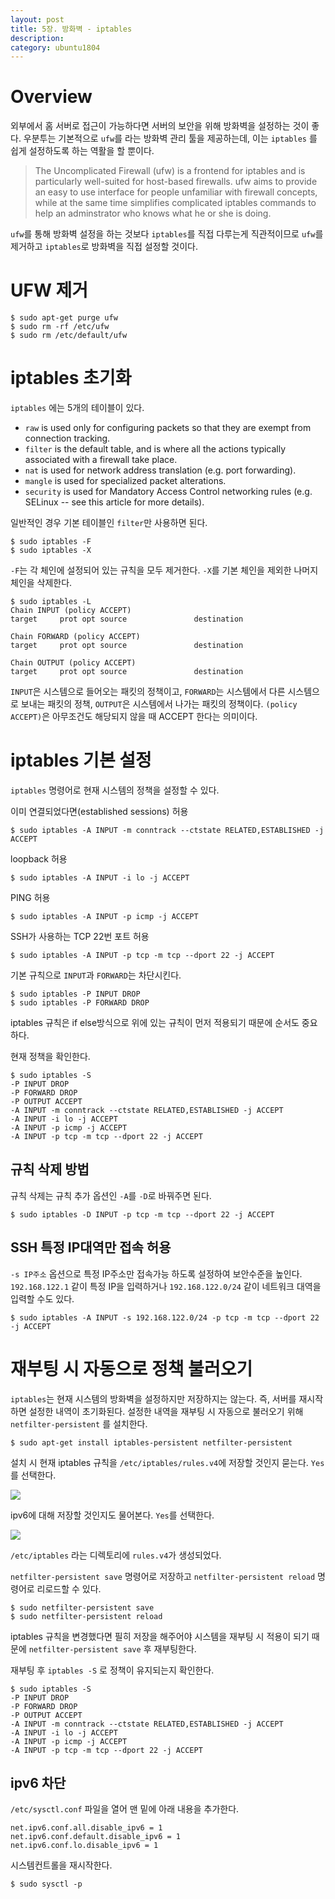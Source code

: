```yaml
---
layout: post
title: 5장. 방화벽 - iptables
description:
category: ubuntu1804
---
```


# Overview

외부에서 홈 서버로 접근이 가능하다면 서버의 보안을 위해 방화벽을 설정하는 것이 좋다. 우분투는 기본적으로 `ufw`를 라는 방화벽 관리 툴을 제공하는데, 이는 `iptables` 를 쉽게 설정하도록 하는 역활을 할 뿐이다.

>The Uncomplicated Firewall (ufw) is a frontend for iptables and is particularly well-suited for host-based firewalls. ufw aims to provide an easy to use interface for people unfamiliar with firewall concepts, while at the same time simplifies complicated iptables commands to help an adminstrator who knows what he or she is doing.

`ufw`를 통해 방화벽 설정을 하는 것보다 `iptables`를 직접 다루는게 직관적이므로 `ufw`를 제거하고 `iptables`로 방화벽을 직접 설정할 것이다.

# UFW 제거

```
$ sudo apt-get purge ufw
$ sudo rm -rf /etc/ufw
$ sudo rm /etc/default/ufw
```

# iptables 초기화

`iptables` 에는 5개의 테이블이 있다.
- `raw` is used only for configuring packets so that they are exempt from connection tracking.
- `filter` is the default table, and is where all the actions typically associated with a firewall take place.
- `nat` is used for network address translation (e.g. port forwarding).
- `mangle` is used for specialized packet alterations.
- `security` is used for Mandatory Access Control networking rules (e.g. SELinux -- see this article for more details).

일반적인 경우 기본 테이블인 `filter`만 사용하면 된다.

```
$ sudo iptables -F
$ sudo iptables -X
```
`-F`는 각 체인에 설정되어 있는 규칙을 모두 제거한다. `-X`를 기본 체인을 제외한 나머지 체인을 삭제한다.

```
$ sudo iptables -L
Chain INPUT (policy ACCEPT)
target     prot opt source               destination         

Chain FORWARD (policy ACCEPT)
target     prot opt source               destination         

Chain OUTPUT (policy ACCEPT)
target     prot opt source               destination 
```

`INPUT`은 시스템으로 들어오는 패킷의 정책이고, `FORWARD`는 시스템에서 다른 시스템으로 보내는 패킷의 정책, `OUTPUT`은 시스템에서 나가는 패킷의 정책이다. `(policy ACCEPT)`은 아무조건도 해당되지 않을 때 ACCEPT 한다는 의미이다.

# iptables 기본 설정

`iptables` 명령어로 현재 시스템의 정책을 설정할 수 있다.

이미 연결되었다면(established sessions) 허용
```
$ sudo iptables -A INPUT -m conntrack --ctstate RELATED,ESTABLISHED -j ACCEPT
```

loopback 허용
```
$ sudo iptables -A INPUT -i lo -j ACCEPT
```

PING 허용
```
$ sudo iptables -A INPUT -p icmp -j ACCEPT
```

SSH가 사용하는 TCP 22번 포트 허용
```
$ sudo iptables -A INPUT -p tcp -m tcp --dport 22 -j ACCEPT
```

기본 규칙으로 `INPUT`과 `FORWARD`는 차단시킨다.
```
$ sudo iptables -P INPUT DROP
$ sudo iptables -P FORWARD DROP
```

iptables 규칙은 if else방식으로 위에 있는 규칙이 먼저 적용되기 때문에 순서도 중요하다.

현재 정책을 확인한다.

```
$ sudo iptables -S
-P INPUT DROP
-P FORWARD DROP
-P OUTPUT ACCEPT
-A INPUT -m conntrack --ctstate RELATED,ESTABLISHED -j ACCEPT
-A INPUT -i lo -j ACCEPT
-A INPUT -p icmp -j ACCEPT
-A INPUT -p tcp -m tcp --dport 22 -j ACCEPT
```

## 규칙 삭제 방법
규칙 삭제는 규칙 추가 옵션인 `-A`를 `-D`로 바꿔주면 된다. 

```
$ sudo iptables -D INPUT -p tcp -m tcp --dport 22 -j ACCEPT
```

## SSH 특정 IP대역만 접속 허용
 `-s IP주소` 옵션으로 특정 IP주소만 접속가능 하도록 설정하여 보안수준을 높인다. `192.168.122.1` 같이 특정 IP을 입력하거나 `192.168.122.0/24` 같이 네트워크 대역을 입력할 수도 있다.

```
$ sudo iptables -A INPUT -s 192.168.122.0/24 -p tcp -m tcp --dport 22 -j ACCEPT
```

# 재부팅 시 자동으로 정책 불러오기

`iptables`는 현재 시스템의 방화벽을 설정하지만 저장하지는 않는다. 즉, 서버를 재시작하면 설정한 내역이 초기화된다. 설정한 내역을 재부팅 시 자동으로 불러오기 위해 `netfilter-persistent` 를 설치한다.

```
$ sudo apt-get install iptables-persistent netfilter-persistent
```

설치 시 현재 iptables 규칙을 `/etc/iptables/rules.v4`에 저장할 것인지 묻는다. `Yes`를 선택한다.

![](/images/ubuntu1804/42.png)

ipv6에 대해 저장할 것인지도 물어본다. `Yes`를 선택한다.

![](/images/ubuntu1804/43.png)

`/etc/iptables` 라는 디렉토리에 `rules.v4`가 생성되었다.

`netfilter-persistent save` 명령어로 저장하고 `netfilter-persistent reload` 명령어로 리로드할 수 있다.

```
$ sudo netfilter-persistent save
$ sudo netfilter-persistent reload
```

iptables 규칙을 변경했다면 필히 저장을 해주어야 시스템을 재부팅 시 적용이 되기 때문에 `netfilter-persistent save` 후 재부팅한다.

재부팅 후 `iptables -S` 로 정책이 유지되는지 확인한다.

```
$ sudo iptables -S
-P INPUT DROP
-P FORWARD DROP
-P OUTPUT ACCEPT
-A INPUT -m conntrack --ctstate RELATED,ESTABLISHED -j ACCEPT
-A INPUT -i lo -j ACCEPT
-A INPUT -p icmp -j ACCEPT
-A INPUT -p tcp -m tcp --dport 22 -j ACCEPT
```

## ipv6 차단

 `/etc/sysctl.conf` 파일을 열어 맨 밑에 아래 내용을 추가한다.

```
net.ipv6.conf.all.disable_ipv6 = 1
net.ipv6.conf.default.disable_ipv6 = 1
net.ipv6.conf.lo.disable_ipv6 = 1
```

시스템컨트롤을 재시작한다.

```
$ sudo sysctl -p
```
